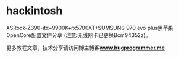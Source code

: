 # hackintosh

ASRock-Z390-itx+9900K+rx5700XT+SUMSUNG 970 evo plus黑苹果OpenCore配置文件分享 (注意:无线网卡已更换Bcm94352z)。

更多教程文章，技术分享请访问博主博客<b><font color=#0099ff>www.bugprogrammer.me</font></b>
